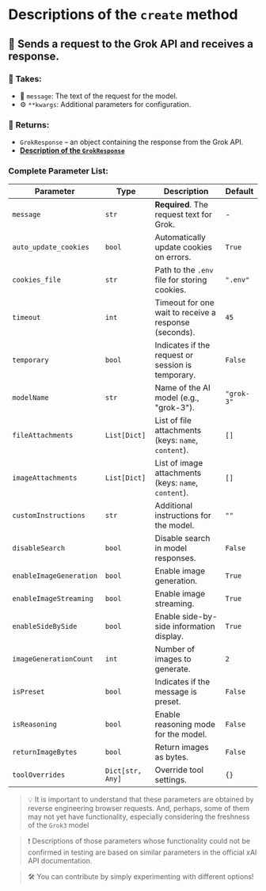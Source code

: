 # Descriptions of the `create` method

## 🚀 Sends a request to the Grok API and receives a response.  

### 📨 **Takes:**  
- 📜 `message`: The text of the request for the model.  
- ⚙ `**kwargs`: Additional parameters for configuration.  

### 🎯 **Returns:**  
- `GrokResponse` – an object containing the response from the Grok API.
- **[Description of the `GrokResponse`](GrokResponse.md)**

### Complete Parameter List:

| Parameter               | Type             | Description                                           | Default    |
|-------------------------|------------------|-------------------------------------------------------|------------|
| `message`               | `str`            | **Required**. The request text for Grok.              | -          |
| `auto_update_cookies`   | `bool`           | Automatically update cookies on errors.               | `True`     |
| `cookies_file`              | `str`            | Path to the `.env` file for storing cookies.          | `".env"`   |
| `timeout`               | `int`            | Timeout for one wait to receive a response (seconds). | `45`       |
| `temporary`             | `bool`           | Indicates if the request or session is temporary.     | `False`    |
| `modelName`             | `str`            | Name of the AI model (e.g., "grok-3").                | `"grok-3"` |
| `fileAttachments`       | `List[Dict]`     | List of file attachments (keys: `name`, `content`).   | `[]`       |
| `imageAttachments`      | `List[Dict]`     | List of image attachments (keys: `name`, `content`).  | `[]`       |
| `customInstructions`    | `str`            | Additional instructions for the model.                | `""`       |
| `disableSearch`         | `bool`           | Disable search in model responses.                    | `False`    |
| `enableImageGeneration` | `bool`           | Enable image generation.                              | `True`     |
| `enableImageStreaming`  | `bool`           | Enable image streaming.                               | `True`     |
| `enableSideBySide`      | `bool`           | Enable side-by-side information display.              | `True`     |
| `imageGenerationCount`  | `int`            | Number of images to generate.                         | `2`        |
| `isPreset`              | `bool`           | Indicates if the message is preset.                   | `False`    |
| `isReasoning`           | `bool`           | Enable reasoning mode for the model.                  | `False`    |
| `returnImageBytes`      | `bool`           | Return images as bytes.                               | `False`    |
| `toolOverrides`         | `Dict[str, Any]` | Override tool settings.                               | `{}`       |

> 💡 It is important to understand that these parameters are obtained by reverse engineering browser requests. And, perhaps, some of them may not yet have functionality, especially considering the freshness of the `Grok3` model

> ❗ Descriptions of those parameters whose functionality could not be confirmed in testing are based on similar parameters in the official xAI API documentation.

> 🛠️ You can contribute by simply experimenting with different options!
